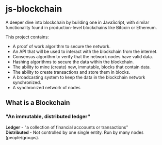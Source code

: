 # js-blockchain

A deeper dive into blockchain by building one in JavaScript, with similar functionality found in production-level blockchains like Bitcoin or Ethereum.

This project contains:

- A proof of work algorithm to secure the network.
- An API that will be used to interact with the blockchain from the internet.
- Consensus algorithm to verify that the network nodes have valid data.
- Hashing algorithms to secure the data within the blockchain.
- The ability to mine (create) new, immutable, blocks that contain data.
- The ability to create transactions and store them in blocks.
- A broadcasting system to keep the data in the blockchain network synchronized.
- A synchronized network of nodes

## What is a Blockchain

### "An immutable, distributed ledger"

**Ledger** - "a collection of financial accoounts or transactions"  
**Distributed** - Not controlled by one single entity. Run by many nodes (people/groups).

